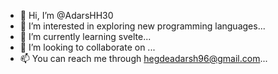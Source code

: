 - 👋 Hi, I’m @AdarsHH30
- 👀 I’m interested in exploring new programming languages...
- 🌱 I’m currently learning svelte...
- 💞️ I’m looking to collaborate on ...
- 📫 You can reach me through hegdeadarsh96@gmail.com...

<!---
AdarsHH30/AdarsHH30 is a ✨ special ✨ repository because its `README.md` (this file) appears on your GitHub profile.
You can click the Preview link to take a look at your changes.
--->
